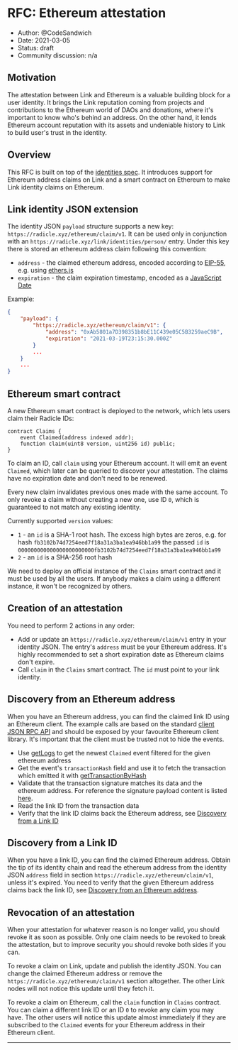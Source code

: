 # RFC: Ethereum attestation

* Author: @CodeSandwich
* Date: 2021-03-05
* Status: draft
* Community discussion: n/a

## Motivation

The attestation between Link and Ethereum is a valuable building block for a user identity.
It brings the Link reputation coming from projects and contributions to the
Ethereum world of DAOs and donations, where it's important to know who's behind an address.
On the other hand, it lends Ethereum account reputation with its assets and undeniable history
to Link to build user's trust in the identity.

## Overview

This RFC is built on top of the [identities spec][identities].
It introduces support for Ethereum address claims on Link
and a smart contract on Ethereum to make Link identity claims on Ethereum.

## Link identity JSON extension

The identity JSON `payload` structure supports a new key: `https://radicle.xyz/ethereum/claim/v1`.
It can be used only in conjunction with an `https://radicle.xyz/link/identities/person/` entry.
Under this key there is stored an ethereum address claim following this convention:

- `address` - the claimed ethereum address, encoded according to [EIP-55][eip-55],
e.g. using [ethers.js][ethers-addr]
- `expiration` - the claim expiration timestamp, encoded as a [JavaScript Date][date]

Example:
```json
{
    "payload": {
        "https://radicle.xyz/ethereum/claim/v1": {
            "address": "0xAb5801a7D398351b8bE11C439e05C5B3259aeC9B",
            "expiration": "2021-03-19T23:15:30.000Z"
        }
        ...
    }
    ...
}
```

## Ethereum smart contract

A new Ethereum smart contract is deployed to the network, which lets users claim their Radicle IDs:

```solidity
contract Claims {
    event Claimed(address indexed addr);
    function claim(uint8 version, uint256 id) public;
}
```

To claim an ID, call `claim` using your Ethereum account.
It will emit an event `Claimed`, which later can be queried to discover your attestation.
The claims have no expiration date and don't need to be renewed.

Every new claim invalidates previous ones made with the same account.
To only revoke a claim without creating a new one, use ID `0`,
which is guaranteed to not match any existing identity.

Currently supported `version` values:
- `1` - an `id` is a SHA-1 root hash. The excess high bytes are zeros, e.g. for hash
`fb3102b74d7254eed7f18a31a3ba1ea946bb1a99` the passed `id` is
`000000000000000000000000fb3102b74d7254eed7f18a31a3ba1ea946bb1a99`
- `2` - an `id` is a SHA-256 root hash

We need to deploy an official instance of the `Claims` smart contract and
it must be used by all the users.
If anybody makes a claim using a different instance, it won't be recognized by others.

## Creation of an attestation

You need to perform 2 actions in any order:
- Add or update an `https://radicle.xyz/ethereum/claim/v1` entry in your identity JSON.
The entry's `address` must be your Ethereum address.
It's highly recommended to set a short expiration date as Ethereum claims don't expire.
- Call `claim` in the `Claims` smart contract. The `id` must point to your link identity.

## Discovery from an Ethereum address

When you have an Ethereum address, you can find the claimed link ID using an Ethereum client.
The example calls are based on the standard [client JSON RPC API][rpc] and should be exposed
by your favourite Ethereum client library.
It's important that the client must be trusted not to hide the events.

- Use [getLogs][rpc-logs] to get the newest `Claimed` event filtered for the given ethereum address
- Get the event's `transactionHash` field and use it to fetch the transaction which emitted it with
[getTransactionByHash][rpc-tx]
- Validate that the transaction signature matches its data and the ethereum address.
For reference the signature payload content is listed [here][rpc-sign].
- Read the link ID from the transaction data
- Verify that the link ID claims back the Ethereum address,
see [Discovery from a Link ID](#discovery-from-a-link-id)

## Discovery from a Link ID

When you have a link ID, you can find the claimed Ethereum address.
Obtain the tip of its identity chain and read the ethereum address from the identity JSON
`address` field in section `https://radicle.xyz/ethereum/claim/v1`, unless it's expired.
You need to verify that the given Ethereum address claims back the link ID,
see [Discovery from an Ethereum address](#discovery-from-an-ethereum-address).

## Revocation of an attestation

When your attestation for whatever reason is no longer valid,
you should revoke it as soon as possible.
Only one claim needs to be revoked to break the attestation,
but to improve security you should revoke both sides if you can.

To revoke a claim on Link, update and publish the identity JSON.
You can change the claimed Ethereum address or remove
the `https://radicle.xyz/ethereum/claim/v1` section altogether.
The other Link nodes will not notice this update until they fetch it.

To revoke a claim on Ethereum, call the `claim` function in `Claims` contract.
You can claim a different link ID or an ID `0` to revoke any claim you may have.
The other users will notice this update almost immediately if they
are subscribed to the `Claimed` events for your Ethereum address in their Ethereum client.

---

[identities]: ../spec/sections/002-identities/index.md
[eip-55]: https://eips.ethereum.org/EIPS/eip-55
[date]: https://developer.mozilla.org/en-US/docs/Web/JavaScript/Reference/Global_Objects/Date/toJSON
[ethers-addr]: https://docs.ethers.io/v5/api/utils/address/
[rpc]: https://eth.wiki/json-rpc/API
[rpc-logs]: https://eth.wiki/json-rpc/API#eth_getlogs
[rpc-tx]: https://eth.wiki/json-rpc/API#eth_gettransactionbyhash
[rpc-sign]: https://eth.wiki/json-rpc/API#eth_signtransaction
